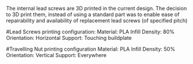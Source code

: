 The internal lead screws are 3D printed in the current design. The decision to 3D print them, instead of using a standard part was to enable ease of repairability and availability of replacement lead screws (of specified pitch)

#Lead Screws printing configuration:
Material: PLA 
Infill Density: 80% 
Orientation: Horizontal
Support: Touching buildplate

#Travelling Nut printing configuration
Material: PLA
Infill Density: 50%
Orientation: Vertical
Support: Everywhere
